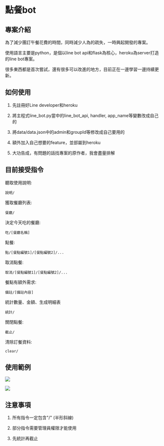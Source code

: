 # 點餐bot

## 專案介紹

為了減少團訂午餐花費的時間，同時減少人為的疏失，一時興起開發的專案。

使用語言主要是python，是個以line bot api和flask為核心，heroku為server打造的line bot專案。

很多東西都是首次嘗試，還有很多可以改進的地方，目前正在一邊學習一邊持續更新。

## 如何使用

1. 先註冊好Line developer和heroku

2. 將主程式line_bot.py當中的line_bot_api, handler, app_name等變數改成自己的

3. 將data/data.json中的admin和groupId等修改成自己要用的

4. 額外加入自己想要的feature，並部屬到heroku

5. 大功告成，有問題的話找專案的原作者，我會盡量排解

## 目前接受指令

聽取使用說明:

`說明/`

獲取餐廳列表:

`餐廳/`

決定今天吃的餐廳:

`吃/[餐廳名稱]`

點餐:

`點/[餐點編號1]/[餐點編號2]/...`

取消點餐:

`取消/[餐點編號1]/[餐點編號2]/...`

餐點有額外需求:

`備註/[備註內容]`

統計數量、金額、生成明細表

`統計/`

關閉點餐:

`截止/`

清除訂餐資料:

`clear/`

## 使用範例

![](https://i.imgur.com/e0TbX29.jpg)

![](https://i.imgur.com/lMqG3IZ.jpg)

## 


## 注意事項

1. 所有指令一定包含"/" (半形斜線) 

2. 部分指令需要管理員權限才能使用

3. 先統計再截止



